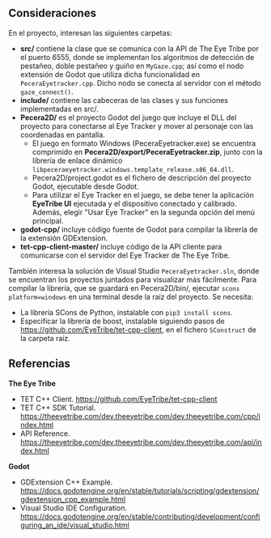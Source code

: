 ## Consideraciones

En el proyecto, interesan las siguientes carpetas:
- __src/__ contiene la clase que se comunica con la API de The Eye Tribe por el puerto 6555, donde se implementan los algoritmos de detección de pestañeo, doble pestañeo y guiño en `MyGaze.cpp`; así como el nodo extensión de Godot que utiliza dicha funcionalidad en `PeceraEyetracker.cpp`. Dicho nodo se conecta al servidor con el método `gaze_connect()`.
- __include/__ contiene las cabeceras de las clases y sus funciones implementadas en src/.
- __Pecera2D/__ es el proyecto Godot del juego que incluye el DLL del proyecto para conectarse al Eye Tracker y mover al personaje con las coordenadas en pantalla.
  - El juego en formato Windows (PeceraEyetracker.exe) se encuentra comprimido en __Pecera2D/export/PeceraEyetracker.zip__, junto con la librería de enlace dinámico `libpeceraeyetracker.windows.template_release.x86_64.dll`.
  - Pecera2D/project.godot es el fichero de descripción del proyecto Godot, ejecutable desde Godot.
  - Para utilizar el Eye Tracker en el juego, se debe tener la aplicación __EyeTribe UI__ ejecutada y el dispositivo conectado y calibrado. Además, elegir "Usar Eye Tracker" en la segunda opción del menú principal.
- __godot-cpp/__ incluye código fuente de Godot para compilar la librería de la extensión GDExtension.
- __tet-cpp-client-master/__ incluye código de la API cliente para comunicarse con el servidor del Eye Tracker de The Eye Tribe.

También interesa la solución de Visual Studio `PeceraEyetracker.sln`, donde se encuentran los proyectos juntados para visualizar más fácilmente.
Para compilar la librería, que se guardará en Pecera2D/bin/, ejecutar `scons platform=windows` en una terminal desde la raíz del proyecto. Se necesita:
- La librería SCons de Python, instalable con `pip3 install scons`.
- Especificar la librería de boost, instalable siguiendo pasos de https://github.com/EyeTribe/tet-cpp-client, en el fichero `SConstruct` de la carpeta raíz.

## Referencias

__The Eye Tribe__
- TET C++ Client. https://github.com/EyeTribe/tet-cpp-client
- TET C++ SDK Tutorial. https://theeyetribe.com/dev.theeyetribe.com/dev.theeyetribe.com/cpp/index.html
- API Reference. https://theeyetribe.com/dev.theeyetribe.com/dev.theeyetribe.com/api/index.html

__Godot__
- GDExtension C++ Example. https://docs.godotengine.org/en/stable/tutorials/scripting/gdextension/gdextension_cpp_example.html
- Visual Studio IDE Configuration. https://docs.godotengine.org/en/stable/contributing/development/configuring_an_ide/visual_studio.html
